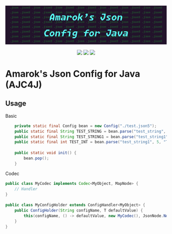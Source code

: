 <div align=center>

![](./img/AmarokJsonConfigForJava.png)

![](https://badgen.net/badge/Java/8/blue?icon=java)
[![](https://badgen.net/badge/License/MPL-2.0/yellow)](./LICENSE.txt)
[![](https://jitpack.io/v/AmarokIce/AmarokJsonConfigForJava.svg)](https://jitpack.io/#AmarokIce/AmarokJsonConfigForJava)

</div>

# Amarok's Json Config for Java (AJC4J)


## Usage
Basic
```java
    private static final Config bean = new Config("./test.json5");
    public static final String TEST_STRING = bean.parse("test_string", "TestString0");
    public static final String TEST_STRING1 = bean.parse("test_string1", "TestString1", "This is second test string!");
    public static final int TEST_INT = bean.parse("test_string1", 5, "This is first test int!");

    public static void init() {
        bean.pop();
    }
```

Codec
```java
public class MyCodec implements Codec<MyObject, MapNode> {
    // Handler
}

public class MyConfigHolder extends ConfigHandler<MyObject> {
    public ConfigHolder(String configName, T defaultValue) {
        this(configName, () -> defaultValue, new MyCodec(), JsonNode.NodeType.Map);
    }
}
```
